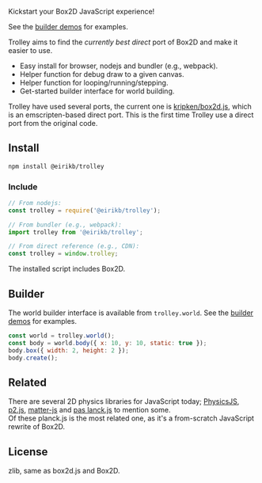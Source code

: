 Kickstart your Box2D JavaScript experience!  

See the [builder demos](https://eirikb.github.io/trolley2/docs/builder) for examples.

Trolley aims to find the _currently best direct_ port of Box2D and make it easier to use.
  * Easy install for browser, nodejs and bundler (e.g., webpack).
  * Helper function for debug draw to a given canvas.
  * Helper function for looping/running/stepping.
  * Get-started builder interface for world building.

Trolley have used several ports, the current one is [kripken/box2d.js](https://github.com/kripken/box2d.js), which is
an emscripten-based direct port.
This is the first time Trolley use a direct port from the original code.

## Install

```bash
npm install @eirikb/trolley
```
    
### Include
```javascript
// From nodejs:
const trolley = require('@eirikb/trolley');

// From bundler (e.g., webpack):
import trolley from '@eirikb/trolley';

// From direct reference (e.g., CDN):
const trolley = window.trolley;
```
    
The installed script includes Box2D.

## Builder

The world builder interface is available from `trolley.world`.
See the [builder demos](https://eirikb.github.io/trolley2/docs/builder) for examples.

```javascript
const world = trolley.world();
const body = world.body({ x: 10, y: 10, static: true });
body.box({ width: 2, height: 2 });
body.create();
```

## Related

There are several 2D physics libraries for JavaScript today;
[PhysicsJS](https://github.com/wellcaffeinated/PhysicsJS),
[p2.js](https://github.com/schteppe/p2.js),
[matter-js](https://github.com/liabru/matter-js) and
[pas lanck.js](https://github.com/shakiba/planck.js)
to mention some.  
Of these planck.js is the most related one, as it's a from-scratch JavaScript rewrite of Box2D.

## License

zlib, same as box2d.js and Box2D.
